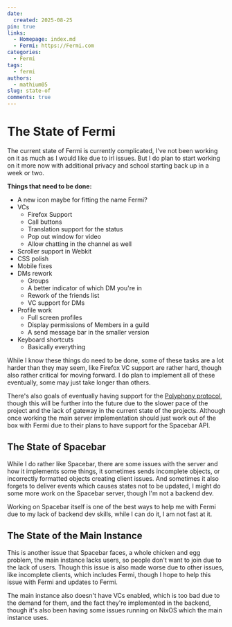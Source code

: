 ```yaml
---
date:
  created: 2025-08-25
pin: true
links:
  - Homepage: index.md
  - Fermi: https://Fermi.com
categories:
  - Fermi
tags:
  - fermi
authors:
  - mathium05
slug: state-of
comments: true
---
```


# The State of Fermi

The current state of Fermi is currently complicated, I've not been working on it as much as I would like due to irl issues. But I do plan to start working on it more now with additional privacy and school starting back up in a week or two.

<!-- more -->

**Things that need to be done:**

*	A new icon maybe for fitting the name Fermi?
*	VCs
	*	Firefox Support
	*	Call buttons
	*	Translation support for the status
	*	Pop out window for video
	*	Allow chatting in the channel as well
*	Scroller support in Webkit
*	CSS polish
*	Mobile fixes
*	DMs rework
	*	Groups
	*	A better indicator of which DM you're in
	*	Rework of the friends list
	*	VC support for DMs
*	Profile work
	*	Full screen profiles
	*	Display permissions of Members in a guild
	*	A send message bar in the smaller version
*	Keyboard shortcuts
	*	Basically everything

While I know these things do need to be done, some of these tasks are a lot harder than they may seem, like Firefox VC support are rather hard, though also rather critical for moving forward. I do plan to implement all of these eventually, some may just take longer than others.

There's also goals of eventually having support for the [Polyphony protocol](https://github.com/polyphony-chat), though this will be further into the future due to the slower pace of the project and the lack of gateway in the current state of the projects. Although once working the main server implementation should just work out of the box with Fermi due to their plans to have support for the Spacebar API.

## The State of Spacebar
While I do rather like Spacebar, there are some issues with the server and how it implements some things, it sometimes sends incomplete objects, or incorrectly formatted objects creating client issues. And sometimes it also forgets to deliver events which causes states not to be updated, I might do some more work on the Spacebar server, though I'm not a backend dev.

Working on Spacebar itself is one of the best ways to help me with Fermi due to my lack of backend dev skills, while I can do it, I am not fast at it.

## The State of the Main Instance
This is another issue that Spacebar faces, a whole chicken and egg problem, the main instance lacks users, so people don't want to join due to the lack of users. Though this issue is also made worse due to other issues, like incomplete clients, which includes Fermi, though I hope to help this issue with Fermi and updates to Fermi.

The main instance also doesn't have VCs enabled, which is too bad due to the demand for them, and the fact they're implemented in the backend, though it's also been having some issues running on NixOS which the main instance uses.
